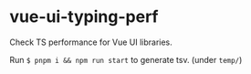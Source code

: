 # vue-ui-typing-perf

Check TS performance for Vue UI libraries.

Run `$ pnpm i && npm run start` to generate tsv. (under `temp/`)

